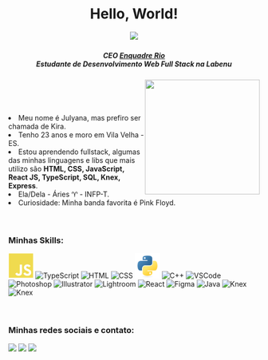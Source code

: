 <h1 align="center">Hello, World!</h1>
<div align="center">
  <img height="500em" src="https://media2.giphy.com/media/H62NM1ab7wzMXURdoi/giphy.gif?cid=790b7611b8a9a33e2a63b6e4f5d9640f3b3f8d671543fde5&rid=giphy.gif&ct=g"/>
</div>

<h5 align="center">CEO <a href="https://www.instagram.com/enquadrerio/">Enquadre Rio</a><br> Estudante de Desenvolvimento Web Full Stack na Labenu</h5>
<div>
<img src="https://i.picasion.com/pic92/889cc76d3fd02ac2ace751acc28b1979.gif" width="230px" height="230px" align="right">
 
<br>
<br> 
<br>
<br>                                                                                                                   
                                                                                                                    
<li>Meu nome é Julyana, mas prefiro ser chamada de Kira.</li>
<li>Tenho 23 anos e moro em Vila Velha - ES.</li>
<li>Estou aprendendo fullstack, algumas das minhas linguagens e libs que mais utilizo são <b>HTML, CSS, JavaScript, React JS, TypeScript, SQL, Knex, Express</b>.</li>
<li>Ela/Dela - Áries ♈ - INFP-T.</li>
<li>Curiosidade: Minha banda favorita é Pink Floyd.</li>
  
  
  <br>
  <br>

  

  <div align="left">
  <h3>Minhas Skills:</h3>
  <img alt="Js" height="50" width="50" src="https://raw.githubusercontent.com/devicons/devicon/master/icons/javascript/javascript-plain.svg">
  <img alt="TypeScript" height="50" width="50" src="https://cdn-icons-png.flaticon.com/512/5968/5968381.png">
  <img alt="HTML" height="50" width="50" src="https://cdn-icons-png.flaticon.com/512/174/174854.png">
  <img alt="CSS" height="50" width="50" src="https://cdn-icons-png.flaticon.com/512/732/732190.png">
  <img alt="Python" height="50" width="50" src="https://raw.githubusercontent.com/devicons/devicon/master/icons/python/python-original.svg">
  <img alt="C++" height="50" width="50" src="https://cdn-icons-png.flaticon.com/512/6132/6132222.png">
  <img alt="VSCode" height="50" width="50" src="https://cdn-icons-png.flaticon.com/512/906/906324.png">
  <img alt="Photoshop" height="50" width="50" src="https://cdn-icons-png.flaticon.com/512/5968/5968520.png">
  <img alt="Illustrator" height="50" width="50" src="https://logodownload.org/wp-content/uploads/2017/04/adobe-Illustrator-logo-1-1.png">
  <img alt="Lightroom" height="50" width="50" src="https://cdn-icons-png.flaticon.com/512/5968/5968514.png">
  <img alt="React" height="50" width="50" src="https://upload.wikimedia.org/wikipedia/commons/thumb/a/a7/React-icon.svg/2300px-React-icon.svg.png">
  <img alt="Figma" height="50" width="50" src="https://upload.wikimedia.org/wikipedia/commons/3/33/Figma-logo.svg">
  <img alt="Java" height="50" width="50" src="https://cdn-icons-png.flaticon.com/512/226/226777.png">
  <img alt="Knex" height="50" width="50" src="https://static-00.iconduck.com/assets.00/knex-js-icon-512x512-a2yn0209.png">
  <img alt="Knex" height="50" width="50" src="https://cdn-icons-png.flaticon.com/512/919/919825.png">
  </div>
  
<br>
<br>                                                                                                                  
 

<div align="left"> 
  <h3>Minhas redes sociais e contato:</h3>
  <a href="https://instagram.com/the2kira" target="_blank"><img src="https://img.shields.io/badge/-Instagram-%23E4405F?style=for-the-badge&logo=instagram&logoColor=white" target="_blank"></a>
  <a href = "mailto:julyanagcneiva@gmail.com"><img src="https://img.shields.io/badge/-Gmail-%23333?style=for-the-badge&logo=gmail&logoColor=white" target="_blank"></a>
  <a href="https://www.linkedin.com/in/julyana-gusmao/" target="_blank"><img src="https://img.shields.io/badge/-LinkedIn-%230077B5?style=for-the-badge&logo=linkedin&logoColor=white" target="_blank"></a> 
  </div>                                                                                
